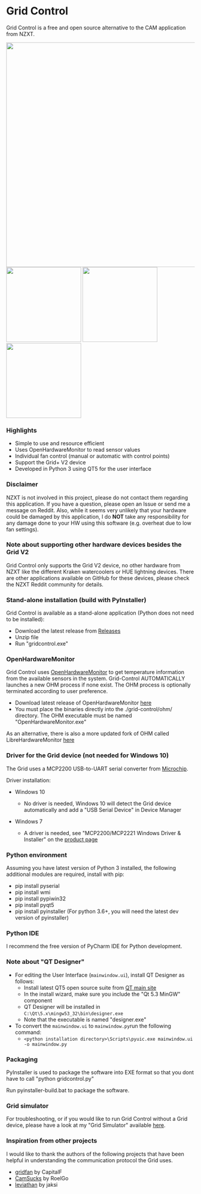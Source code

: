 # Grid Control
Grid Control is a free and open source alternative to the CAM application from NZXT.

<img src="https://github.com/akej74/grid-control/blob/master/screenshots/screenshot_1.png" width="600">

<img src="https://github.com/akej74/grid-control/blob/master/screenshots/screenshot_2.png" width="200">
<img src="https://github.com/akej74/grid-control/blob/master/screenshots/screenshot_3.png" width="200">
<img src="https://github.com/akej74/grid-control/blob/master/screenshots/screenshot_4.png" width="200">

### Highlights
- Simple to use and resource efficient
- Uses OpenHardwareMonitor to read sensor values
- Individual fan control (manual or automatic with control points)
- Support the Grid+ V2 device
- Developed in Python 3 using QT5 for the user interface

### Disclaimer
NZXT is not involved in this project, please do not contact them regarding this application. If you have a question, please open an Issue or send me a message on Reddit. Also, while it seems very unlikely that your hardware could be damaged by this application, I do **NOT** take any responsibility for any damage done to your HW using this software (e.g. overheat due to low fan settings).

### Note about supporting other hardware devices besides the Grid V2
Grid Control only supports the Grid V2 device, no other hardware from NZXT like the different Kraken watercoolers or HUE lightning devices. There are other applications available on GitHub for these devices, please check the NZXT Reddit community for details.

### Stand-alone installation (build with PyInstaller)
Grid Control is available as a stand-alone application (Python does not need to be installed):
- Download the latest release from [Releases](https://github.com/akej74/grid-control/releases)
- Unzip file
- Run "gridcontrol.exe"

### OpenHardwareMonitor
Grid Control uses [OpenHardwareMonitor](https://github.com/openhardwaremonitor/openhardwaremonitor) to get temperature information from the available sensors in the system. Grid-Control AUTOMATICALLY launches a new OHM process if none exist. The OHM process is optionally terminated according to user preference.

- Download latest release of OpenHardwareMonitor [here](http://openhardwaremonitor.org/files/openhardwaremonitor-v0.8.0-beta.zip)
- You must place the binaries directly into the ./grid-control/ohm/ directory. The OHM executable must be named "OpenHardwareMonitor.exe"

As an alternative, there is also a more updated fork of OHM called LibreHardwareMonitor [here](https://github.com/LibreHardwareMonitor/LibreHardwareMonitor)

### Driver for the Grid device (not needed for Windows 10)
The Grid uses a MCP2200 USB-to-UART serial converter from [Microchip](http://www.microchip.com/wwwproducts/en/en546923).

Driver installation:
- Windows 10
  - No driver is needed, Windows 10 will detect the Grid device automatically and add a "USB Serial Device" in Device Manager
 
- Windows 7
  - A driver is needed, see "MCP2200/MCP2221 Windows Driver & Installer" on the [product page](http://www.microchip.com/wwwproducts/en/en546923)
 
### Python environment
Assuming you have latest version of Python 3 installed, the following additional modules are required, install with pip:
- pip install pyserial
- pip install wmi
- pip install pypiwin32
- pip install pyqt5
- pip install pyinstaller (For python 3.6+, you will need the latest dev version of pyinstaller)

### Python IDE
I recommend the free version of PyCharm IDE for Python development.

### Note about "QT Designer"
- For editing the User Interface (`mainwindow.ui`), install QT Designer as follows:
  - Install latest QT5 open source suite from [QT main site](https://www.qt.io/)
  - In the install wizard, make sure you include the "Qt 5.3 MinGW" component
  - QT Designer will be installed in `C:\Qt\5.x\mingw53_32\bin\designer.exe`
  - Note that the executable is named "designer.exe"
- To convert the `mainwindow.ui` to `mainwindow.py`run the following command:
  - `<python installation directory>\Scripts\pyuic.exe mainwindow.ui -o mainwindow.py`

### Packaging
PyInstaller is used to package the software into EXE format so that you dont have to call "python gridcontrol.py"

Run pyinstaller-build.bat to package the software.

### Grid simulator
For troubleshooting, or if you would like to run Grid Control without a Grid device, please have a look at my "Grid Simulator" available [here](https://github.com/akej74/grid-simulator).
 
### Inspiration from other projects
I would like to thank the authors of the following projects that have been helpful in understanding the communication protocol the Grid uses.
- [gridfan](https://github.com/CapitalF/gridfan) by CapitalF
- [CamSucks](https://github.com/RoelGo/CamSucks) by RoelGo
- [leviathan](https://github.com/jaksi/leviathan) by jaksi

